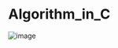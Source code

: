 ﻿# Algorithm_in_C
![image](https://github.com/AvisheikhKundu/Algorithm_in_C/assets/99108598/dd38eacb-a94b-40c9-b2e3-b56f65e14f99)


